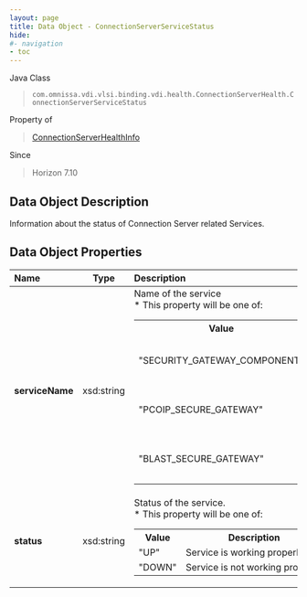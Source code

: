 ```yaml
---
layout: page
title: Data Object - ConnectionServerServiceStatus
hide:
#- navigation
- toc
---
```






Java Class
> `com.omnissa.vdi.vlsi.binding.vdi.health.ConnectionServerHealth.ConnectionServerServiceStatus`

Property of
> [ConnectionServerHealthInfo](vdi.health.ConnectionServerHealth.ConnectionServerHealthInfo.md#field_detail)

Since
> Horizon 7.10


## Data Object Description

Information about the status of Connection Server related Services.

## Data Object Properties

 Name | Type | Description
:---|:---:|:---
**serviceName**|  xsd:string|  Name of the service<br>* This property will be one of:<br><table><tr><th>Value</th><th>Description</th></tr><tr><td>"SECURITY_GATEWAY_COMPONENT"</td><td>Security Gateway Component Service.</td></tr><tr><td>"PCOIP_SECURE_GATEWAY"</td><td>PCoIP Secure Gateway Service.</td></tr><tr><td>"BLAST_SECURE_GATEWAY"</td><td>BLAST Secure Gateway Service.</td></tr></table>
**status**|  xsd:string|  Status of the service.<br>* This property will be one of:<br><table><tr><th>Value</th><th>Description</th></tr><tr><td>"UP"</td><td>Service is working properly.</td></tr><tr><td>"DOWN"</td><td>Service is not working properly.</td></tr></table>
 


 
